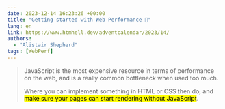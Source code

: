 ```yaml
---
date: 2023-12-14 16:23:26 +00:00
title: "Getting started with Web Performance 🚀"
lang: en
link: https://www.htmhell.dev/adventcalendar/2023/14/
authors:
  - "Alistair Shepherd"
tags: [WebPerf]
---
```


> JavaScript is the most expensive resource in terms of performance on the web, and is a really common bottleneck when used too much.
> 
> Where you can implement something in HTML or CSS then do, and <mark>make sure your pages can start rendering without JavaScript</mark>.
